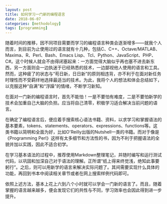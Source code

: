 ```yaml
---
layout: post
title: 如何学习一门新的编程语言
date: 2018-06-07
categories: [methodology]
tags: [programming]
---
```


随着时间的推移，因不同项目需要而学习的编程语言种类会逐渐增多——就我个人而言，到目前为止使用过的语言就有十几种，包括C、C++、Octave/MATLAB、Maxima、R、Perl、Bash、Emacs Lisp、Tcl、Python、JavaScript、PHP、C#。这个时候人就会不由得闭塞起来：一方面觉得大脑似乎再也塞不进去新东西，另一方面则会一边执迷于已经熟悉的技术，一边鄙视他人使用的语言和工具。然而，这种疲了的状态与“苟日新，日日新”的原则相违背，亦不利于在面对新任务时理性而不受羁绊地选择最适当的技术。为此，我将个人的想法和体会总结如下，以克服这种“自满”和“浮躁”的情绪，不断学习新知。

在面对一门新的编程语言时，首先不能怕！一是不要怕有难度，二是不要怕新学的技术会加重自己大脑的负担。应当将自己清零，积极学习适合解决当前问题的语言。

在确定了编程语言后，便应着手搜索核心语法书籍、资料，以求学习和掌握语法的基本要素，tokens、statements、operators、expressions、functions等。这类书籍以简明和全面为好，比如O'Reilly出版的Nutshell一类的书籍。而对于像是《Programming Perl》这样有太多细节和方法性的书，因为不利于把握语法的全貌并加以实践，因此不适合初学。

在学习基本语法的过程中，推荐使用Markdown整理笔记，并随时编写和运行测试代码，以巩固和加深自己对于语法的理解。正所谓“纸上得来终觉浅，绝知此事要躬行”。之后，则可以用新学的语言来解决实际问题了。其间需要实现什么具体的功能，再回到书本中阅读相关章节或者在网上搜索样例代码即可。

依照上述方法，基本上花上六到八个小时就可以学会一门新的语言了。而且，随着掌握的语言越来越多，便会发现它们的共性与不同，学习效率也会因此得到进一步提升。
